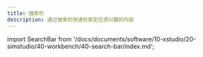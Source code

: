 ```yaml
---
title: 搜索栏
description: 通过搜索栏快速检索定位感兴趣的内容
---
```


import SearchBar from '/docs/documents/software/10-xstudio/20-simstudio/40-workbench/40-search-bar/index.md';

<SearchBar />